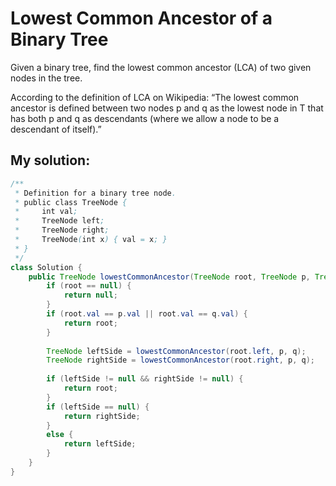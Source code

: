 # Lowest Common Ancestor of a Binary Tree

Given a binary tree, find the lowest common ancestor (LCA) of two given nodes in the tree.

According to the definition of LCA on Wikipedia: “The lowest common ancestor is defined between two nodes p and q as the lowest node in T that has both p and q as descendants (where we allow a node to be a descendant of itself).”

## My solution:

```Java
/**
 * Definition for a binary tree node.
 * public class TreeNode {
 *     int val;
 *     TreeNode left;
 *     TreeNode right;
 *     TreeNode(int x) { val = x; }
 * }
 */
class Solution {
    public TreeNode lowestCommonAncestor(TreeNode root, TreeNode p, TreeNode q) {
        if (root == null) {
            return null;
        }
        if (root.val == p.val || root.val == q.val) {
            return root;
        }
        
        TreeNode leftSide = lowestCommonAncestor(root.left, p, q);
        TreeNode rightSide = lowestCommonAncestor(root.right, p, q);
        
        if (leftSide != null && rightSide != null) {
            return root;
        }
        if (leftSide == null) {
            return rightSide;
        }
        else {
            return leftSide;
        }
    }
}
```

